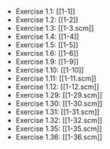 * Exercise 1.1: [[1-1]]
* Exercise 1.2: [[1-2]]
* Exercise 1.3: [[1-3.scm]]
* Exercise 1.4: [[1-4]]
* Exercise 1.5: [[1-5]]
* Exercise 1.6: [[1-6]]
* Exercise 1.9: [[1-9]]
* Exercise 1.10: [[1-10]]
* Exercise 1.11: [[1-11.scm]]
* Exercise 1.12: [[1-12.scm]]
* Exercise 1.29: [[1-29.scm]]
* Exercise 1.30: [[1-30.scm]]
* Exercise 1.31: [[1-31.scm]]
* Exercise 1.32: [[1-32.scm]]
* Exercise 1.35: [[1-35.scm]]
* Exercise 1.36: [[1-36.scm]]
